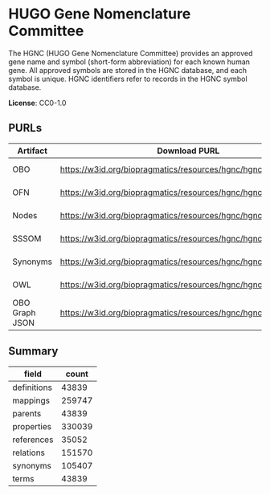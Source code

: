 # HUGO Gene Nomenclature Committee

The HGNC (HUGO Gene Nomenclature Committee) provides an approved gene name and symbol (short-form abbreviation) for each known human gene.  All approved symbols are stored in the HGNC database, and each symbol is unique. HGNC identifiers refer to records in the HGNC symbol database.

**License**: CC0-1.0

## PURLs

| Artifact       | Download PURL                                                   | Latest Versioned Download PURL                                             |
|----------------|-----------------------------------------------------------------|----------------------------------------------------------------------------|
| OBO            | https://w3id.org/biopragmatics/resources/hgnc/hgnc.obo          | https://w3id.org/biopragmatics/resources/hgnc/2024-12-03/hgnc.obo          |
| OFN            | https://w3id.org/biopragmatics/resources/hgnc/hgnc.ofn          | https://w3id.org/biopragmatics/resources/hgnc/2024-12-03/hgnc.ofn          |
| Nodes          | https://w3id.org/biopragmatics/resources/hgnc/hgnc.tsv          | https://w3id.org/biopragmatics/resources/hgnc/2024-12-03/hgnc.tsv          |
| SSSOM          | https://w3id.org/biopragmatics/resources/hgnc/hgnc.sssom.tsv    | https://w3id.org/biopragmatics/resources/hgnc/2024-12-03/hgnc.sssom.tsv    |
| Synonyms       | https://w3id.org/biopragmatics/resources/hgnc/hgnc.synonyms.tsv | https://w3id.org/biopragmatics/resources/hgnc/2024-12-03/hgnc.synonyms.tsv |
| OWL            | https://w3id.org/biopragmatics/resources/hgnc/hgnc.owl.gz       | https://w3id.org/biopragmatics/resources/hgnc/2024-12-03/hgnc.owl.gz       |
| OBO Graph JSON | https://w3id.org/biopragmatics/resources/hgnc/hgnc.json.gz      | https://w3id.org/biopragmatics/resources/hgnc/2024-12-03/hgnc.json.gz      |

## Summary

| field       |   count |
|-------------|---------|
| definitions |   43839 |
| mappings    |  259747 |
| parents     |   43839 |
| properties  |  330039 |
| references  |   35052 |
| relations   |  151570 |
| synonyms    |  105407 |
| terms       |   43839 |
